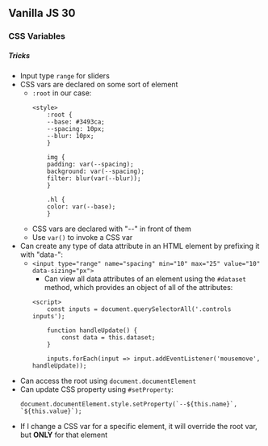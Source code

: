## Vanilla JS 30
### CSS Variables
##### Tricks
* Input type `range` for sliders
* CSS vars are declared on some sort of element
    * `:root` in our case:
        ```
        <style>
            :root {
            --base: #3493ca;
            --spacing: 10px;
            --blur: 10px;
            }

            img {
            padding: var(--spacing);
            background: var(--spacing);
            filter: blur(var(--blur));
            }

            .hl {
            color: var(--base);
            }
        ```
    * CSS vars are declared with "--" in front of them
    * Use `var()` to invoke a CSS var
* Can create any type of data attribute in an HTML element by prefixing it with "data-":
    * `<input type="range" name="spacing" min="10" max="25" value="10" data-sizing="px">`
        * Can view all data attributes of an element using the `#dataset` method, which provides an object of all of the attributes:
        ```
        <script>
            const inputs = document.querySelectorAll('.controls inputs');

            function handleUpdate() {
                const data = this.dataset;
            }

            inputs.forEach(input => input.addEventListener('mousemove', handleUpdate));
        ```
* Can access the root using `document.documentElement`
* Can update CSS property using `#setProperty`:
    ```
    document.documentElement.style.setProperty(`--${this.name}`, `${this.value}`);
    ```
* If I change a CSS var for a specific element, it will override the root var, but **ONLY** for that element
